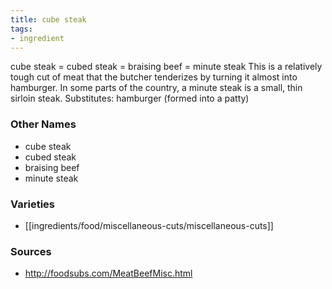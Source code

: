 ```yaml
---
title: cube steak
tags:
- ingredient
---
```

cube steak = cubed steak = braising beef = minute steak This is a relatively tough cut of meat that the butcher tenderizes by turning it almost into hamburger. In some parts of the country, a minute steak is a small, thin sirloin steak. Substitutes: hamburger (formed into a patty)

### Other Names

* cube steak
* cubed steak
* braising beef
* minute steak

### Varieties

* [[ingredients/food/miscellaneous-cuts/miscellaneous-cuts]]

### Sources
* http://foodsubs.com/MeatBeefMisc.html
